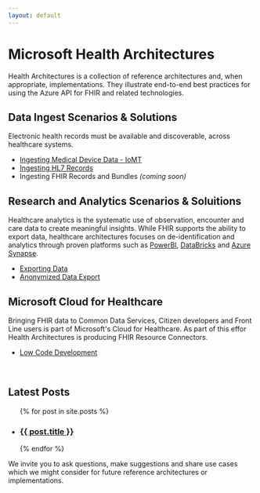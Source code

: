 ```yaml
---
layout: default
---
```


# Microsoft Health Architectures 
Health Architectures is a collection of reference architectures and, when appropriate, implementations. They illustrate end-to-end best practices for using the Azure API for FHIR and related technologies.  

## Data Ingest Scenarios & Solutions 
Electronic health records must be available and discoverable, across healthcare systems.   
- [Ingesting Medical Device Data - IoMT](https://github.com/microsoft/health-architectures/tree/master/Internet-Of-Things-IoT/IoMT-FHIR-Connector-for_Azure)
- [Ingesting HL7 Records](https://github.com/microsoft/health-architectures/tree/master/HL7Conversion)
- Ingesting FHIR Records and Bundles *(coming soon)* 

## Research and Analytics Scenarios & Soluitions   
Healthcare analytics is the systematic use of observation, encounter and care data to create meaningful insights. While FHIR supports the ability to export data, healthcare architectures focuses on de-identification and analytics through proven platforms such as [PowerBI](https://docs.microsoft.com/en-us/power-query/connectors/fhir/fhir), [DataBricks](https://azure.microsoft.com/en-us/free/databricks) and [Azure Synapse](https://azure.microsoft.com/en-us/services/synapse-analytics).  
- [Exporting Data](https://github.com/microsoft/health-architectures/tree/master/Research-and-Analytics/FHIRExportQuickstart)
- [Anonymized Data Export](https://github.com/microsoft/health-architectures/tree/master/Research-and-Analytics/FHIRExportwithAnonymization)

## Microsoft Cloud for Healthcare 
Bringing FHIR data to Common Data Services, Citizen developers and Front Line users is part of Microsoft's Cloud for Healthcare.  As part of this effor Health Architectures is producing FHIR Resource Connectors.  
 - [Low Code Development](https://github.com/microsoft/health-architectures/tree/master/Low-Code) 


<br>


<h2>Latest Posts</h2>


<ul>
  {% for post in site.posts %}
    <li>
      <h3><a href="{{ post.url | absolute_url }}">{{ post.title }} </a></h3>
    </li>
  {% endfor %}
</ul>



We invite you to ask questions, make suggestions and share use cases which we might consider for future reference architectures or implementations.
